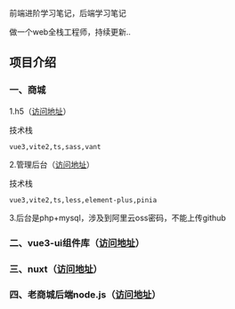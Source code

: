 前端进阶学习笔记，后端学习笔记

做一个web全栈工程师，持续更新..

## 项目介绍

### 一、商城
1.h5（[访问地址](https://github.com/shaoky/vue3-mall-h5)）

技术栈
```
vue3,vite2,ts,sass,vant
```

2.管理后台（[访问地址](https://github.com/shaoky/vue3-mall-admin)）

技术栈
```
vue3,vite2,ts,less,element-plus,pinia
```

3.后台是php+mysql，涉及到阿里云oss密码，不能上传github


### 二、vue3-ui组件库（[访问地址](https://github.com/shaoky/sky-ui)）
### 三、nuxt（[访问地址](https://github.com/shaoky/nuxt-demo)）
### 四、老商城后端node.js（[访问地址](https://github.com/shaoky/node-mall)）
